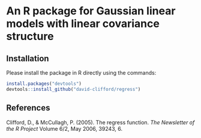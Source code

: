 # An R package for Gaussian linear models with linear covariance structure

## Installation
Please install the package in R directly using the commands:

```R
install.packages("devtools")
devtools::install_github("david-clifford/regress")
```

## References
Clifford, D., & McCullagh, P. (2005). The regress function. _The Newsletter of the R Project_ Volume 6/2, May 2006, 39243, 6.
